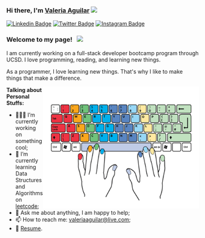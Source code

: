 ### Hi there, I'm <a href="https://gkassym.netlify.app" target="_blank">Valeria Aguilar</a> <img src="https://media.giphy.com/media/hvRJCLFzcasrR4ia7z/giphy.gif" width="25px">

[![Linkedin Badge](https://img.shields.io/badge/-LinkedIn-0e76a8?style=flat-square&logo=Linkedin&logoColor=white)](https://linkedin.com/in/vaal/)
[![Twitter Badge](https://img.shields.io/badge/-Twitter-00acee?style=flat-square&logo=Twitter&logoColor=white)](https://twitter.com/valeriaaguilaar)
[![Instagram Badge](https://img.shields.io/badge/-Instagram-e4405f?style=flat-square&logo=Instagram&logoColor=white)](https://instagram.com/vaaleriaaguilar/)



### Welcome to my page! &nbsp; ![](https://visitor-badge.glitch.me/badge?page_id=vaal96.vaal96)

I am currently working on a full-stack developer bootcamp program through UCSD. I love programming, reading, and learning new things.

As a programmer, I love learning new things. That's why I like to make things that make a difference.

<img align="right" alt="GIF" src="Keyboardillustrator.png" width="408" height="318" />
  

**Talking about Personal Stuffs:**

- 👨🏻‍💻 I’m currently working on something cool;
- 🚀 I’m currently learning Data Structures and Algorithms on [leetcode](https://leetcode.com/GKassym);
- 💬 Ask me about anything, I am happy to help;
- 📫 How to reach me: valeriaaguilar@live.com;
- 📝 [Resume](https://docs.google.com/document/d/1tNQ0jwMONCCEeLH62ZTFOo9a9syCSlfQVn5OoNRa0Gk/edit?usp=sharing).
